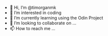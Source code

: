 - 👋 Hi, I’m @timorganmk
- 👀 I’m interested in coding
- 🌱 I’m currently learning using the Odin Project
- 💞️ I’m looking to collaborate on ...
- 📫 How to reach me ...

<!---
timorganmk/timorganmk is a ✨ special ✨ repository because its `README.md` (this file) appears on your GitHub profile.
You can click the Preview link to take a look at your changes.
--->
